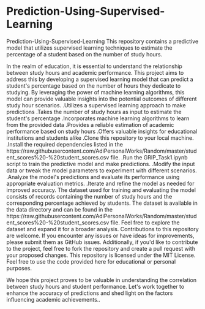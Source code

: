 # Prediction-Using-Supervised-Learning
Prediction-Using-Supervised-Learning
This repository contains a predictive model that utilizes supervised learning techniques to estimate the percentage of a student based on the number of study hours.

<Description>
In the realm of education, it is essential to understand the relationship between study hours and academic performance. This project aims to address this by developing a supervised learning model that can predict a student's percentage based on the number of hours they dedicate to studying. By leveraging the power of machine learning algorithms, this model can provide valuable insights into the potential outcomes of different study hour scenarios.

<Key Features>
.Utilizes a supervised learning approach to make predictions
.Takes the number of study hours as input to estimate the student's percentage
.Incorporates machine learning algorithms to learn from the provided data
.Provides a reliable estimation of academic performance based on study hours
.Offers valuable insights for educational institutions and students alike

<How to Use>
.Clone this repository to your local machine.
.Install the required dependencies listed in the https://raw.githubusercontent.com/AdiPersonalWorks/Random/master/student_scores%20-%20student_scores.csv file.
.Run the GRIP_Task1.ipynb script to train the predictive model and make predictions.
.Modify the input data or tweak the model parameters to experiment with different scenarios.
.Analyze the model's predictions and evaluate its performance using appropriate evaluation metrics.
.Iterate and refine the model as needed for improved accuracy.

<Dataset>
The dataset used for training and evaluating the model consists of records containing the number of study hours and the corresponding percentage achieved by students. The dataset is available in the data directory and can be found in the https://raw.githubusercontent.com/AdiPersonalWorks/Random/master/student_scores%20-%20student_scores.csv file. Feel free to explore the dataset and expand it for a broader analysis.

<Contributions>
Contributions to this repository are welcome. If you encounter any issues or have ideas for improvements, please submit them as GitHub issues. Additionally, if you'd like to contribute to the project, feel free to fork the repository and create a pull request with your proposed changes.

<License>
This repository is licensed under the MIT License. Feel free to use the code provided here for educational or personal purposes.

We hope this project proves to be valuable in understanding the correlation between study hours and student performance. Let's work together to enhance the accuracy of predictions and shed light on the factors influencing academic achievements..
